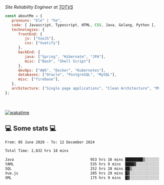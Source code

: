 <p><em>Site Reliability Engineer at <a href="https://www.totvs.com/">TOTVS</a></br>
</em></p>


```javascript
const aboutMe = {
   pronouns: "Ele" | "he",
   code: [ Javascript, Typescript, HTML, CSS, Java, Golang, Python ],
   technologies: {
      frontEnd: {
         js: ["VueJS"],
         css: ["Vuetify"]
      },
      backEnd: {
         java: ["Spring", "Hibernate", "JPA"],
         misc: ["Bash", "Shell Script"]
      },
      devOps: ["AWS", "Docker", "Kubernetes"],
      databases: ["Oracle", "PostgreSQL", "MySQL"],
      misc: ["firebase"],
   },
   architecture: ["Single page applications", "Clean Architecture", "MVC", "Microservices"],
};
```
</br></br>
[![wakatime](https://wakatime.com/badge/user/a3a8ed06-d304-4d6b-bc86-4adc418cdea7.svg)](https://wakatime.com/@a3a8ed06-d304-4d6b-bc86-4adc418cdea7)
<h2>💻 Some stats 💻</h2>

<!--START_SECTION:waka-->

```txt
From: 05 June 2020 - To: 12 December 2024

Total Time: 2,832 hrs 18 mins

Java                                   953 hrs 16 mins ████████▒░░░░░░░░░░░░░░░░   33.66 %
YAML                                   535 hrs 9 mins  ████▓░░░░░░░░░░░░░░░░░░░░   18.89 %
SQL                                    252 hrs 28 mins ██▒░░░░░░░░░░░░░░░░░░░░░░   08.91 %
Vue.js                                 205 hrs 29 mins █▓░░░░░░░░░░░░░░░░░░░░░░░   07.26 %
XML                                    175 hrs 9 mins  █▓░░░░░░░░░░░░░░░░░░░░░░░   06.18 %
```

<!--END_SECTION:waka-->
